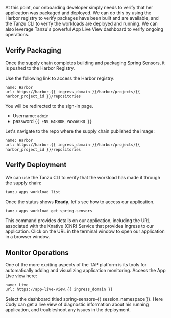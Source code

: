 At this point, our onboarding developer simply needs to verify that her application was packaged and deployed. We can do this by using the Harbor registry to verify packages have been built and are available, and the Tanzu CLI to verify the workloads are deployed and running. We can also leverage Tanzu's powerful App Live View dashboard to verify ongoing operations.

## Verify Packaging

Once the supply chain completes building and packaging Spring Sensors, it is pushed to the Harbor Registry.

Use the following link to access the Harbor registry:

```dashboard:open-url
name: Harbor
url: https://harbor.{{ ingress_domain }}/harbor/projects/{{ harbor_project_id }}/repositories
```

You will be redirected to the sign-in page.

* Username: ```admin```
* password ```{{ ENV_HARBOR_PASSWORD }}```

Let's navigate to the repo where the supply chain published the image:

```dashboard:open-url
name: Harbor
url: https://harbor.{{ ingress_domain }}/harbor/projects/{{ harbor_project_id }}/repositories
```

## Verify Deployment

We can use the Tanzu CLI to verify that the workload has made it through the supply chain:

```execute
tanzu apps workload list
```

Once the status shows **Ready**, let's see how to access our application.

```execute
tanzu apps workload get spring-sensors
```

This command provides details on our application, including the URL associated with the Knative (CNR) Service that provides Ingress to our application. Click on the URL in the terminal window to open our application in a browser window.

## Monitor Operations

One of the more exciting aspects of the TAP platform is its tools for automatically adding and visualizing application monitoring. Access the App Live view here:

```dashboard:open-url
name: Live
url: https://app-live-view.{{ ingress_domain }}
```

Select the dashboard titled spring-sensors-{{ session_namespace }}. Here Cody can get a live view of diagnostic information about his running application, and troubleshoot any issues in the deployment.
